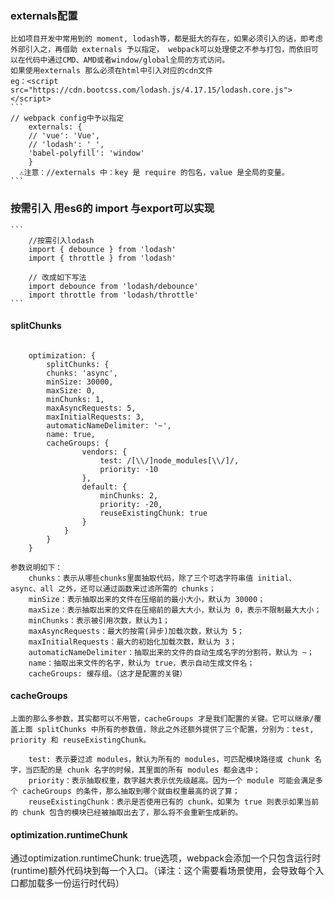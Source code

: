 ### externals配置

    比如项目开发中常用到的 moment, lodash等，都是挺大的存在，如果必须引入的话，即考虑外部引入之，再借助 externals 予以指定， webpack可以处理使之不参与打包，而依旧可以在代码中通过CMD、AMD或者window/global全局的方式访问。
    如果使用externals 那么必须在html中引入对应的cdn文件
    eg：<script src="https://cdn.bootcss.com/lodash.js/4.17.15/lodash.core.js"></script>
    ```
    // webpack config中予以指定
        externals: {
        // 'vue': 'Vue',
        // 'lodash': '_',
        'babel-polyfill': 'window'
        }
      ⚠️注意：//externals 中：key 是 require 的包名，value 是全局的变量。
    ```
### 按需引入 用es6的 import 与export可以实现

    ```
        //按需引入lodash
        import { debounce } from 'lodash'
        import { throttle } from 'lodash'

        // 改成如下写法
        import debounce from 'lodash/debounce'
        import throttle from 'lodash/throttle'
    ```

#### splitChunks

```

    optimization: {
        splitChunks: {
        chunks: 'async', 
        minSize: 30000,
        maxSize: 0,
        minChunks: 1,
        maxAsyncRequests: 5,
        maxInitialRequests: 3,
        automaticNameDelimiter: '~',
        name: true,
        cacheGroups: {
                vendors: {
                    test: /[\\/]node_modules[\\/]/,
                    priority: -10
                },
                default: {
                    minChunks: 2,
                    priority: -20,
                    reuseExistingChunk: true
                }
            }
        }
    }

```
    参数说明如下：
        chunks：表示从哪些chunks里面抽取代码，除了三个可选字符串值 initial、async、all 之外，还可以通过函数来过滤所需的 chunks；
        minSize：表示抽取出来的文件在压缩前的最小大小，默认为 30000；
        maxSize：表示抽取出来的文件在压缩前的最大大小，默认为 0，表示不限制最大大小；
        minChunks：表示被引用次数，默认为1；
        maxAsyncRequests：最大的按需(异步)加载次数，默认为 5；
        maxInitialRequests：最大的初始化加载次数，默认为 3；
        automaticNameDelimiter：抽取出来的文件的自动生成名字的分割符，默认为 ~；
        name：抽取出来文件的名字，默认为 true，表示自动生成文件名；
        cacheGroups: 缓存组。（这才是配置的关键）
####  cacheGroups
    上面的那么多参数，其实都可以不用管，cacheGroups 才是我们配置的关键。它可以继承/覆盖上面 splitChunks 中所有的参数值，除此之外还额外提供了三个配置，分别为：test, priority 和 reuseExistingChunk。

        test: 表示要过滤 modules，默认为所有的 modules，可匹配模块路径或 chunk 名字，当匹配的是 chunk 名字的时候，其里面的所有 modules 都会选中；
        priority：表示抽取权重，数字越大表示优先级越高。因为一个 module 可能会满足多个 cacheGroups 的条件，那么抽取到哪个就由权重最高的说了算；
        reuseExistingChunk：表示是否使用已有的 chunk，如果为 true 则表示如果当前的 chunk 包含的模块已经被抽取出去了，那么将不会重新生成新的。
#### optimization.runtimeChunk
通过optimization.runtimeChunk: true选项，webpack会添加一个只包含运行时(runtime)额外代码块到每一个入口。（译注：这个需要看场景使用，会导致每个入口都加载多一份运行时代码）